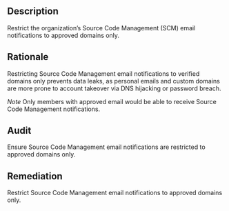## Description

Restrict the organization’s Source Code Management (SCM) email notifications to approved domains only.

## Rationale

Restricting Source Code Management email notifications to verified domains only prevents data leaks, as personal emails and custom domains are more prone to account takeover via DNS hijacking or password breach.

*Note* Only members with approved email would be able to receive Source Code Management notifications.

## Audit

Ensure Source Code Management email notifications are restricted to approved domains only.

## Remediation

Restrict Source Code Management email notifications to approved domains only.
